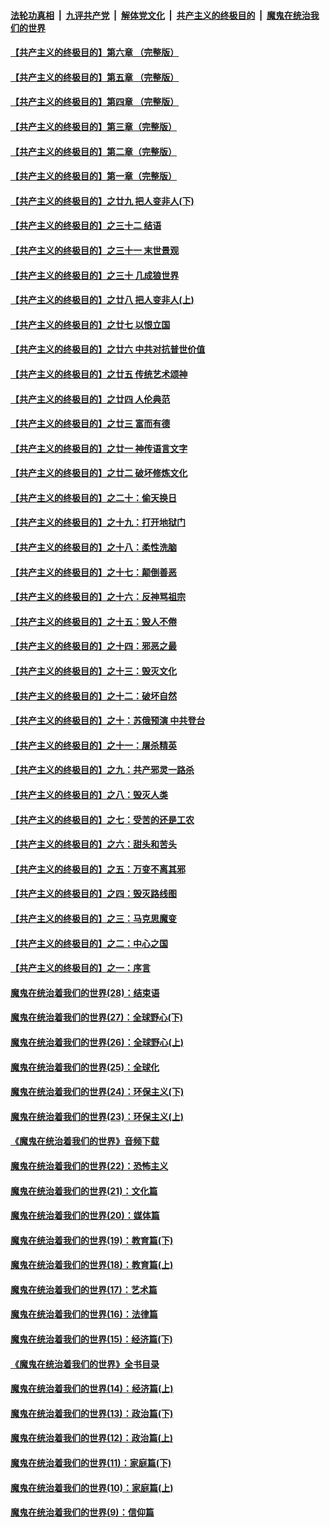 

####  [法轮功真相](../../../../basic/blob/master/README.md?t=06152002) &nbsp;|&nbsp; [九评共产党](../../../../9ping.md/blob/master/README.md?t=06152002) &nbsp;|&nbsp; [解体党文化](../../../../jtdwh.md/blob/master/README.md?t=06152002)  &nbsp;|&nbsp; [共产主义的终极目的](../../../../gczydzjmd.md/blob/master/README.md?t=06152002) &nbsp;|&nbsp; [魔鬼在统治我们的世界](../../../../mgztzwmdsj.md/blob/master/README.md?t=06152002) 

#### [【共产主义的终极目的】第六章 （完整版）](../pages/nsc422/n11428913.md?t=06152002) 

#### [【共产主义的终极目的】第五章 （完整版）](../pages/nsc422/n11428912.md?t=06152002) 

#### [【共产主义的终极目的】第四章 （完整版）](../pages/nsc422/n11428907.md?t=06152002) 

#### [【共产主义的终极目的】第三章（完整版）](../pages/nsc422/n11428848.md?t=06152002) 

#### [【共产主义的终极目的】第二章（完整版）](../pages/nsc422/n11428831.md?t=06152002) 

#### [【共产主义的终极目的】第一章（完整版）](../pages/nsc422/n11417651.md?t=06152002) 

#### [【共产主义的终极目的】之廿九 把人变非人(下)](../pages/nsc422/n11344140.md?t=06152002) 

#### [【共产主义的终极目的】之三十二 结语](../pages/nsc422/n11360535.md?t=06152002) 

#### [【共产主义的终极目的】之三十一 末世景观](../pages/nsc422/n11351129.md?t=06152002) 

#### [【共产主义的终极目的】之三十 几成狼世界](../pages/nsc422/n11348280.md?t=06152002) 

#### [【共产主义的终极目的】之廿八 把人变非人(上)](../pages/nsc422/n11340492.md?t=06152002) 

#### [【共产主义的终极目的】之廿七 以恨立国](../pages/nsc422/n11336944.md?t=06152002) 

#### [【共产主义的终极目的】之廿六 中共对抗普世价值](../pages/nsc422/n11324785.md?t=06152002) 

#### [【共产主义的终极目的】之廿五 传统艺术颂神](../pages/nsc422/n11296396.md?t=06152002) 

#### [【共产主义的终极目的】之廿四 人伦典范](../pages/nsc422/n11296397.md?t=06152002) 

#### [【共产主义的终极目的】之廿三 富而有德](../pages/nsc422/n11283598.md?t=06152002) 

#### [【共产主义的终极目的】之廿一 神传语言文字](../pages/nsc422/n11263265.md?t=06152002) 

#### [【共产主义的终极目的】之廿二 破坏修炼文化](../pages/nsc422/n11245728.md?t=06152002) 

#### [【共产主义的终极目的】之二十：偷天换日](../pages/nsc422/n11238846.md?t=06152002) 

#### [【共产主义的终极目的】之十九：打开地狱门](../pages/nsc422/n11206376.md?t=06152002) 

#### [【共产主义的终极目的】之十八：柔性洗脑](../pages/nsc422/n11199994.md?t=06152002) 

#### [【共产主义的终极目的】之十七：颠倒善恶](../pages/nsc422/n11179782.md?t=06152002) 

#### [【共产主义的终极目的】之十六：反神骂祖宗](../pages/nsc422/n11166798.md?t=06152002) 

#### [【共产主义的终极目的】之十五：毁人不倦](../pages/nsc422/n11166792.md?t=06152002) 

#### [【共产主义的终极目的】之十四：邪恶之最](../pages/nsc422/n11150249.md?t=06152002) 

#### [【共产主义的终极目的】之十三：毁灭文化](../pages/nsc422/n11135227.md?t=06152002) 

#### [【共产主义的终极目的】之十二：破坏自然](../pages/nsc422/n11135214.md?t=06152002) 

#### [【共产主义的终极目的】之十：苏俄预演 中共登台](../pages/nsc422/n11118424.md?t=06152002) 

#### [【共产主义的终极目的】之十一：屠杀精英](../pages/nsc422/n11118442.md?t=06152002) 

#### [【共产主义的终极目的】之九：共产邪灵一路杀](../pages/nsc422/n11114139.md?t=06152002) 

#### [【共产主义的终极目的】之八：毁灭人类](../pages/nsc422/n11108503.md?t=06152002) 

#### [【共产主义的终极目的】之七：受苦的还是工农](../pages/nsc422/n11101809.md?t=06152002) 

#### [【共产主义的终极目的】之六：甜头和苦头](../pages/nsc422/n11096971.md?t=06152002) 

#### [【共产主义的终极目的】之五：万变不离其邪](../pages/nsc422/n11091285.md?t=06152002) 

#### [【共产主义的终极目的】之四：毁灭路线图](../pages/nsc422/n11086284.md?t=06152002) 

#### [【共产主义的终极目的】之三：马克思魔变](../pages/nsc422/n11061941.md?t=06152002) 

#### [【共产主义的终极目的】之二：中心之国](../pages/nsc422/n11047728.md?t=06152002) 

#### [【共产主义的终极目的】之一：序言](../pages/nsc422/n11086077.md?t=06152002) 

#### [魔鬼在统治着我们的世界(28)：结束语](../pages/nsc422/n10936246.md?t=06152002) 

#### [魔鬼在统治着我们的世界(27)：全球野心(下)](../pages/nsc422/n10928319.md?t=06152002) 

#### [魔鬼在统治着我们的世界(26)：全球野心(上)](../pages/nsc422/n10900318.md?t=06152002) 

#### [魔鬼在统治着我们的世界(25)：全球化](../pages/nsc422/n10788205.md?t=06152002) 

#### [魔鬼在统治着我们的世界(24)：环保主义(下)](../pages/nsc422/n10695307.md?t=06152002) 

#### [魔鬼在统治着我们的世界(23)：环保主义(上)](../pages/nsc422/n10688613.md?t=06152002) 

#### [《魔鬼在统治着我们的世界》音频下载](../pages/nsc422/n10635553.md?t=06152002) 

#### [魔鬼在统治着我们的世界(22)：恐怖主义](../pages/nsc422/n10614727.md?t=06152002) 

#### [魔鬼在统治着我们的世界(21)：文化篇](../pages/nsc422/n10597706.md?t=06152002) 

#### [魔鬼在统治着我们的世界(20)：媒体篇](../pages/nsc422/n10586579.md?t=06152002) 

#### [魔鬼在统治着我们的世界(19)：教育篇(下)](../pages/nsc422/n10564808.md?t=06152002) 

#### [魔鬼在统治着我们的世界(18)：教育篇(上)](../pages/nsc422/n10526970.md?t=06152002) 

#### [魔鬼在统治着我们的世界(17)：艺术篇](../pages/nsc422/n10499093.md?t=06152002) 

#### [魔鬼在统治着我们的世界(16)：法律篇](../pages/nsc422/n10485969.md?t=06152002) 

#### [魔鬼在统治着我们的世界(15)：经济篇(下)](../pages/nsc422/n10469975.md?t=06152002) 

#### [《魔鬼在统治着我们的世界》全书目录](../pages/nsc422/n10464261.md?t=06152002) 

#### [魔鬼在统治着我们的世界(14)：经济篇(上)](../pages/nsc422/n10457370.md?t=06152002) 

#### [魔鬼在统治着我们的世界(13)：政治篇(下)](../pages/nsc422/n10448270.md?t=06152002) 

#### [魔鬼在统治着我们的世界(12)：政治篇(上)](../pages/nsc422/n10444576.md?t=06152002) 

#### [魔鬼在统治着我们的世界(11)：家庭篇(下)](../pages/nsc422/n10440961.md?t=06152002) 

#### [魔鬼在统治着我们的世界(10)：家庭篇(上)](../pages/nsc422/n10435448.md?t=06152002) 

#### [魔鬼在统治着我们的世界(9)：信仰篇](../pages/nsc422/n10432159.md?t=06152002) 

